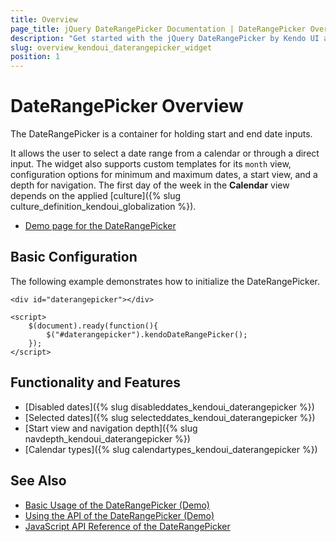 ```yaml
---
title: Overview
page_title: jQuery DateRangePicker Documentation | DateRangePicker Overview | Kendo UI
description: "Get started with the jQuery DateRangePicker by Kendo UI and learn how to create, initialize, and enable the widget."
slug: overview_kendoui_daterangepicker_widget
position: 1
---
```


# DateRangePicker Overview

The DateRangePicker is a container for holding start and end date inputs.

It allows the user to select a date range from a calendar or through a direct input. The widget also supports custom templates for its `month` view, configuration options for minimum and maximum dates, a start view, and a depth for navigation. The first day of the week in the **Calendar** view depends on the applied [culture]({% slug culture_definition_kendoui_globalization %}).

* [Demo page for the DateRangePicker](http://demos.telerik.com/kendo-ui/daterangepicker/index)

## Basic Configuration

The following example demonstrates how to initialize the DateRangePicker.

    <div id="daterangepicker"></div>

    <script>
        $(document).ready(function(){
            $("#daterangepicker").kendoDateRangePicker();
        });
    </script>

## Functionality and Features

* [Disabled dates]({% slug disableddates_kendoui_daterangepicker %})
* [Selected dates]({% slug selecteddates_kendoui_daterangepicker %})
* [Start view and navigation depth]({% slug navdepth_kendoui_daterangepicker %})
* [Calendar types]({% slug calendartypes_kendoui_daterangepicker %})

## See Also

* [Basic Usage of the DateRangePicker (Demo)](https://demos.telerik.com/kendo-ui/daterangepicker/index)
* [Using the API of the DateRangePicker (Demo)](https://demos.telerik.com/kendo-ui/daterangepicker/api)
* [JavaScript API Reference of the DateRangePicker](/api/javascript/ui/daterangepicker)

